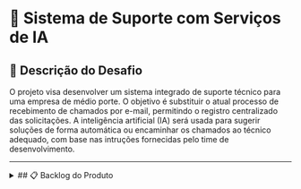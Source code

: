 # 📌 Sistema de Suporte com Serviços de IA

## 🎯 Descrição do Desafio

O projeto visa desenvolver um sistema integrado de suporte técnico para uma empresa de médio porte. O objetivo é substituir o atual processo de recebimento de chamados por e-mail, permitindo o registro centralizado das solicitações. A inteligência artificial (IA) será usada para sugerir soluções de forma automática ou encaminhar os chamados ao técnico adequado, com base nas intruções fornecidas pelo time de desenvolvimento.

---

<details>
  <summary>## 📋 Backlog do Produto</summary>
  
| ID  | Item do Backlog                                                                 | Prioridade | Sprint   | Status   |
|-----|----------------------------------------------------------------------------------|------------|----------|----------|
| RF1 | Implementar sistema de Login                                                     | Alta       | Sprint 1 | Pendente |
| RF2 | Criar telas distintas para Administrador e Usuário Comum                         | Alta       | Sprint 1 | Pendente |
| RF3 | Funcionalidade para abrir chamado                                                | Alta       | Sprint 1 | Pendente |
| RF4 | Permitir edição de chamado                                                       | Média      | Sprint 2 | Pendente |
| RF5 | Adicionar campo de descrição do chamado                                          | Alta       | Sprint 1 | Pendente |
| RF6 | Definir nível de prioridade do chamado                                           | Alta       | Sprint 2 | Pendente |
| RF7 | Definir tipo de chamado                                                          | Média      | Sprint 2 | Pendente |
| RF8 | Indicar setor para o qual o chamado deve ser aberto                              | Média      | Sprint 2 | Pendente |
| RF9 | Notificação para o Técnico receber o chamado                                     | Alta       | Sprint 3 | Pendente |
| RF10| Implementar IA para analisar texto e sugerir solução ao técnico                  | Alta       | Sprint 3 | Pendente |
| RF11| Técnico finalizar atendimento registrando o procedimento realizado               | Alta       | Sprint 3 | Pendente |
| RF12| Sistema armazenar histórico do que foi feito, quando e por quem                  | Alta       | Sprint 4 | Pendente |

---

## 📆 Cronograma de Evolução do Projeto (Visual)  

<!--(Adicionar um quadro/diagrama ou link para Trello/Jira mostrando a evolução das sprints) --->  

---

## 📊 Tabela Descritiva das Sprints  

| Sprint | Período | Documentação | <!-- futuramente Vídeo do Incremento |-->
| Sprint 1 | 15/09 – 01/10 | [📄 Docs Sprint 1]() |<!-- futuramente [🎥 YouTube Sprint 1](https://youtube.com/) |-->

---

## 🛠️ Tecnologias Utilizadas

- *Linguagens*: Python, HTML, CSS e JavaScript
- *Framework*: Kivy, ReactJS e ReactNative
- *Banco de Dados*: SQLServer
- *Ferramentas*: GitHub, Trello, Figma

---

## 🏗️ Estrutura do Projeto

/docs -> Documentação geral e por Sprint
/backend -> Código do servidor
/frontend-web -> Interface web
/frontend-mobile -> Aplicativo mobile
README.md -> Apresentação do projeto

---

## 📖 Execução, Uso e Testes

### 🔹 Frontend 
```bash

```

---

### 🔹 Backend
```bash

```

---

### 🔹 Mobile
```bash

```

---

## 📂 Link para Pasta de Documentação  
[📁 Acessar Documentação]()  

---

## 👥 Equipe

- **Lucas de Oliveira Silva**[GitHub](https://github.com/Kript0-Web) 
- **Samuel Jhonata de Lima**[GitHub](https://github.com/SamuJL) 
- **Gabriel Oliveira dos Santos**[GitHub](https://github.com/gabrielods14) 
- **João Gabriel Goulart Silva**[GitHub](https://github.com/Goulart06) 
- **Thiago Almeida Ribeiro**[GitHub](https://github.com/Thiagoalmeida74) 
- **Gabriel Silva Guimarães**[GitHub](https://github.com/guimagabs) 

---
